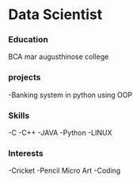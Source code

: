 # Data Scientist

### Education
BCA mar augusthinose college

### projects
-Banking system in python using OOP

### Skills
-C
-C++
-JAVA
-Python
-LINUX

### Interests
-Cricket
-Pencil Micro Art
-Coding
